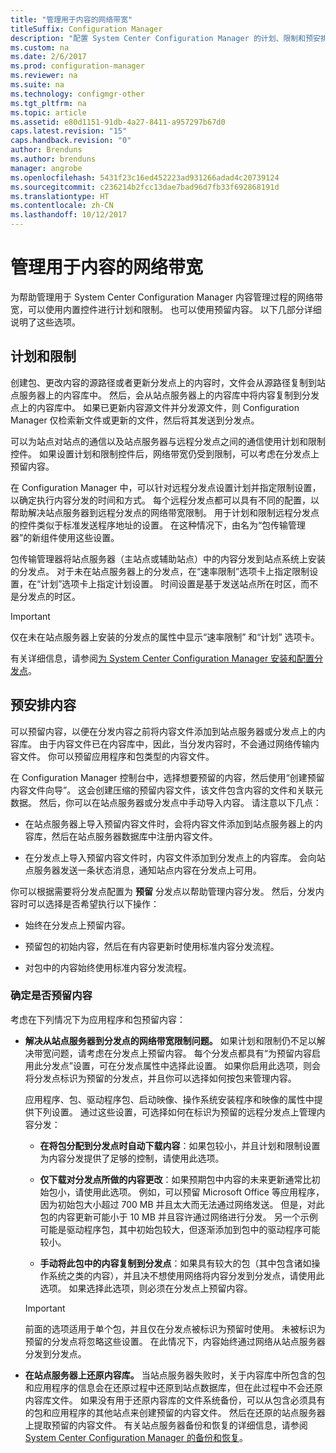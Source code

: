 ```yaml
---
title: "管理用于内容的网络带宽"
titleSuffix: Configuration Manager
description: "配置 System Center Configuration Manager 的计划、限制和预安排内容。"
ms.custom: na
ms.date: 2/6/2017
ms.prod: configuration-manager
ms.reviewer: na
ms.suite: na
ms.technology: configmgr-other
ms.tgt_pltfrm: na
ms.topic: article
ms.assetid: e80d1151-91db-4a27-8411-a957297b67d0
caps.latest.revision: "15"
caps.handback.revision: "0"
author: Brenduns
ms.author: brenduns
manager: angrobe
ms.openlocfilehash: 5431f23c16ed452223ad931266adad4c20739124
ms.sourcegitcommit: c236214b2fcc13dae7bad96d7fb33f692868191d
ms.translationtype: HT
ms.contentlocale: zh-CN
ms.lasthandoff: 10/12/2017
---
```

# <a name="manage-network-bandwidth-for-content"></a>管理用于内容的网络带宽
为帮助管理用于 System Center Configuration Manager 内容管理过程的网络带宽，可以使用内置控件进行计划和限制。 也可以使用预留内容。 以下几部分详细说明了这些选项。

##  <a name="BKMK_PlanningForThrottling"></a>计划和限制  

 创建包、更改内容的源路径或者更新分发点上的内容时，文件会从源路径复制到站点服务器上的内容库中。 然后，会从站点服务器上的内容库中将内容复制到分发点上的内容库中。 如果已更新内容源文件并分发源文件，则 Configuration Manager 仅检索新文件或更新的文件，然后将其发送到分发点。

 可以为站点对站点的通信以及站点服务器与远程分发点之间的通信使用计划和限制控件。 如果设置计划和限制控件后，网络带宽仍受到限制，可以考虑在分发点上预留内容。  

 在 Configuration Manager 中，可以针对远程分发点设置计划并指定限制设置，以确定执行内容分发的时间和方式。 每个远程分发点都可以具有不同的配置，以帮助解决站点服务器到远程分发点的网络带宽限制。 用于计划和限制远程分发点的控件类似于标准发送程序地址的设置。 在这种情况下，由名为“包传输管理器”的新组件使用这些设置。

 包传输管理器将站点服务器（主站点或辅助站点）中的内容分发到站点系统上安装的分发点。 对于未在站点服务器上的分发点，在“速率限制”选项卡上指定限制设置，在“计划”选项卡上指定计划设置。 时间设置是基于发送站点所在时区，而不是分发点的时区。  

> [!IMPORTANT]  
>  仅在未在站点服务器上安装的分发点的属性中显示“速率限制”  和“计划”  选项卡。  

有关详细信息，请参阅[为 System Center Configuration Manager 安装和配置分发点](/sccm/core/servers/deploy/configure/install-and-configure-distribution-points)。  

##  <a name="BKMK_PrestagingContent"></a>预安排内容  
 可以预留内容，以便在分发内容之前将内容文件添加到站点服务器或分发点上的内容库。 由于内容文件已在内容库中，因此，当分发内容时，不会通过网络传输内容文件。 你可以预留应用程序和包类型的内容文件。  

在 Configuration Manager 控制台中，选择想要预留的内容，然后使用“创建预留内容文件向导”。 这会创建压缩的预留内容文件，该文件包含内容的文件和关联元数据。 然后，你可以在站点服务器或分发点中手动导入内容。 请注意以下几点：  

-   在站点服务器上导入预留内容文件时，会将内容文件添加到站点服务器上的内容库，然后在站点服务器数据库中注册内容文件。  

-   在分发点上导入预留内容文件时，内容文件添加到分发点上的内容库。 会向站点服务器发送一条状态消息，通知站点内容在分发点上可用。  

你可以根据需要将分发点配置为 **预留** 分发点以帮助管理内容分发。 然后，分发内容时可以选择是否希望执行以下操作：  

-   始终在分发点上预留内容。  

-   预留包的初始内容，然后在有内容更新时使用标准内容分发流程。  

-   对包中的内容始终使用标准内容分发流程。  

###  <a name="BKMK_DetermineToPrestageContent"></a>确定是否预留内容  
 考虑在下列情况下为应用程序和包预留内容：  

-   **解决从站点服务器到分发点的网络带宽限制问题。** 如果计划和限制仍不足以解决带宽问题，请考虑在分发点上预留内容。 每个分发点都具有“为预留内容启用此分发点”设置，可在分发点属性中选择此设置。 如果你启用此选项，则会将分发点标识为预留的分发点，并且你可以选择如何按包来管理内容。  

    应用程序、包、驱动程序包、启动映像、操作系统安装程序和映像的属性中提供下列设置。 通过这些设置，可选择如何在标识为预留的远程分发点上管理内容分发：  

    -   **在将包分配到分发点时自动下载内容**：如果包较小，并且计划和限制设置为内容分发提供了足够的控制，请使用此选项。  

    -   **仅下载对分发点所做的内容更改**：如果预期包中内容的未来更新通常比初始包小，请使用此选项。 例如，可以预留 Microsoft Office 等应用程序，因为初始包大小超过 700 MB 并且太大而无法通过网络发送。 但是，对此包的内容更新可能小于 10 MB 并且容许通过网络进行分发。 另一个示例可能是驱动程序包，其中初始包较大，但逐渐添加到包中的驱动程序可能较小。  

    -   **手动将此包中的内容复制到分发点**：如果具有较大的包（其中包含诸如操作系统之类的内容），并且决不想使用网络将内容分发到分发点，请使用此选项。 如果选择此选项，则必须在分发点上预留内容。  

    > [!IMPORTANT]  
    >  前面的选项适用于单个包，并且仅在分发点被标识为预留时使用。 未被标识为预留的分发点将忽略这些设置。 在此情况下，内容始终通过网络从站点服务器分发到分发点。  

-   **在站点服务器上还原内容库。** 当站点服务器失败时，关于内容库中所包含的包和应用程序的信息会在还原过程中还原到站点数据库，但在此过程中不会还原内容库文件。 如果没有用于还原内容库的文件系统备份，可以从包含必须具有的包和应用程序的其他站点来创建预留的内容文件。 然后在还原的站点服务器上提取预留的内容文件。 有关站点服务器备份和恢复的详细信息，请参阅 [System Center Configuration Manager 的备份和恢复](/sccm/protect/understand/backup-and-recovery)。  
